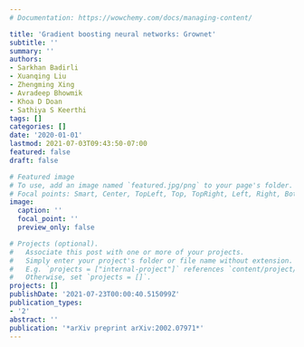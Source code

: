 ```yaml
---
# Documentation: https://wowchemy.com/docs/managing-content/

title: 'Gradient boosting neural networks: Grownet'
subtitle: ''
summary: ''
authors:
- Sarkhan Badirli
- Xuanqing Liu
- Zhengming Xing
- Avradeep Bhowmik
- Khoa D Doan
- Sathiya S Keerthi
tags: []
categories: []
date: '2020-01-01'
lastmod: 2021-07-03T09:43:50-07:00
featured: false
draft: false

# Featured image
# To use, add an image named `featured.jpg/png` to your page's folder.
# Focal points: Smart, Center, TopLeft, Top, TopRight, Left, Right, BottomLeft, Bottom, BottomRight.
image:
  caption: ''
  focal_point: ''
  preview_only: false

# Projects (optional).
#   Associate this post with one or more of your projects.
#   Simply enter your project's folder or file name without extension.
#   E.g. `projects = ["internal-project"]` references `content/project/deep-learning/index.md`.
#   Otherwise, set `projects = []`.
projects: []
publishDate: '2021-07-23T00:00:40.515099Z'
publication_types:
- '2'
abstract: ''
publication: '*arXiv preprint arXiv:2002.07971*'
---
```

